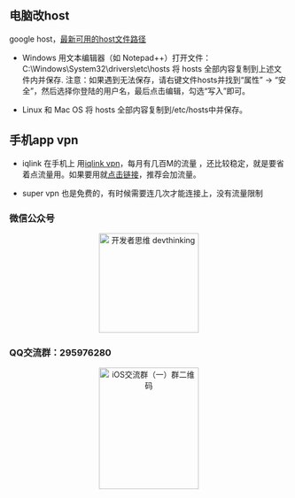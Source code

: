 
## 电脑改host
google host，[最新可用的host文件路径](https://raw.githubusercontent.com/racaljk/hosts/master/hosts)
- Windows
用文本编辑器（如 Notepad++）打开文件：
C:\Windows\System32\drivers\etc\hosts
将 hosts 全部内容复制到上述文件内并保存.
注意：如果遇到无法保存，请右键文件hosts并找到“属性” -> “安全”，然后选择你登陆的用户名，最后点击编辑，勾选“写入”即可。

- Linux 和 Mac OS
将 hosts 全部内容复制到/etc/hosts中并保存。

## 手机app vpn
- iqlink
在手机上 用[iqlink vpn](http://www.iqlinkus.net/home?referral=734D21C64E790C8172325057789B16D4)，每月有几百M的流量 ，还比较稳定，就是要省着点流量用。如果要用就[点击链接](http://www.iqlinkus.net/home?referral=734D21C64E790C8172325057789B16D4)，推荐会加流量。

- super vpn
也是免费的，有时候需要连几次才能连接上，没有流量限制


### 微信公众号

<div align=center>
<img src="http://upload-images.jianshu.io/upload_images/844885-6ede66cdf2a3c46e.jpg?imageMogr2/auto-orient/strip%7CimageView2/2/w/1240" width="180" height="180" alt="开发者思维 devthinking"/>
</div>

### QQ交流群：295976280

<div align=center>
<img src="http://upload-images.jianshu.io/upload_images/844885-0b4506f56fb77b47.png?imageMogr2/auto-orient/strip%7CimageView2/2/w/1240" width="180" height="220" alt="iOS交流群（一）群二维码"/>
</div>

